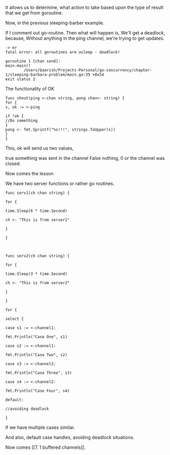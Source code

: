It allows us to determine, 
what action to take based upon the type of result
that we get from goroutine.


Now, in the previous sleeping-barber example.

If I comment out go-routine. Then what will happen is, 
We'll get a deadlock, because, 
Without anything in the ping channel, we're trying to get updates.

```
-> er
fatal error: all goroutines are asleep - deadlock!

goroutine 1 [chan send]:
main.main()
        /Users/baarish/Projects-Personal/go-concurrency/chapter-1/sleeping-barbara-problem/main.go:35 +0x54
exit status 2
```


The functionality of OK
```
func shout(ping <-chan string, pong chan<- string) {
for {
s, ok := <-ping

if !ok {
//Do something
}
pong <- fmt.Sprintf("%s!!!", strings.ToUpper(s))
}
}
```


This, ok will send us two values, 

true something was sent in the channel
False nothing, 0 or the channel was closed.


Now comes the lesson

We have two server functions or rather go routines.

```
func serv1(ch chan string) {

for {

time.Sleep(6 * time.Second)

ch <- "This is from server1"

}

}

  

func serv2(ch chan string) {

for {

time.Sleep(3 * time.Second)

ch <- "This is from server2"

}

}
```

```
for {

select {

case s1 := <-channel1:

fmt.Println("Case One", s1)

case s2 := <-channel1:

fmt.Println("Case Two", s2)

case s3 := <-channel2:

fmt.Println("Case Three", s3)

case s4 := <-channel2:

fmt.Println("Case Four", s4)

default:

//avoiding deadlock

}
```

If we have multiple cases similar.

And also, default case handles, avoiding deadlock situations.

Now comes [[7. 1 buffered channels]].